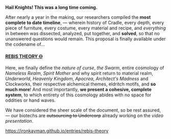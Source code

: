 **Hail Knights! This was a long time coming.**

After nearly a year in the making, our researchers compiled the **most complete to date timeline**, — wherein history of Cradle, every depth, every piece of furniture, every costume, every material and recipe, and _everything_ in between was dissected, analyzed, put together, and **solved**, so that no unanswered questions would remain. This proposal is finally available under the codename of...

[**REBIS THEORY 🜔**](https://ironkayman.github.io/entries/rebis-theory)

Here, we finally define the _nature of curse_, _the Swarm_, entire cosmology of _Nameless Realm_, _Spirit Mother_ and why spirit return to material realm, _Underworld_, _Heavenly Kingdom_, _Apocrea_, _Architect's Madness_ and Clockworks, their respective alchemical themes, eldritch motifs, and **so much more**! And most importantly, **we present a cohesive, complete system**, to which entirety of this cosmology abides with no space for oddities or hand waves.

We have considered the sheer scale of the document, so be rest assured, — our biotechs are ~~outsourcing to Undercorp~~ already working on the _video presentation_.

https://ironkayman.github.io/entries/rebis-theory
